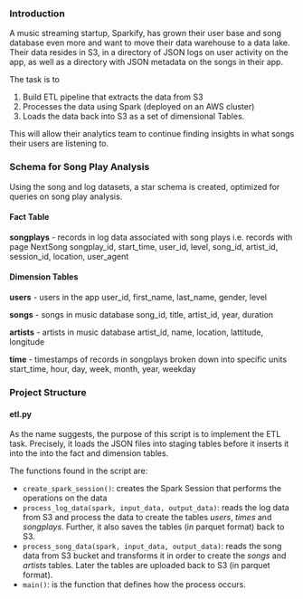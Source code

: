 ### Introduction
A music streaming startup, Sparkify, has grown their user base and song database even more and want to move their data warehouse to a data lake. 
Their data resides in S3, in a directory of JSON logs on user activity on the app, as well as a directory with JSON metadata on the songs in their app.

The task is to
1. Build ETL pipeline that extracts the data from S3
2. Processes the data using Spark (deployed on an AWS cluster)
3. Loads the data back into S3 as a set of dimensional Tables.
 
 This will allow their analytics team to continue finding insights in what songs their users are listening to.


### Schema for Song Play Analysis
Using the song and log datasets, a star schema is created, optimized for queries on song play analysis.

#### Fact Table

**songplays** - records in log data associated with song plays i.e. records with page NextSong
        songplay_id, start_time, user_id, level, song_id, artist_id, session_id, location, user_agent

#### Dimension Tables

**users** - users in the app
        user_id, first_name, last_name, gender, level

**songs** - songs in music database
        song_id, title, artist_id, year, duration

**artists** - artists in music database
        artist_id, name, location, lattitude, longitude

**time** - timestamps of records in songplays broken down into specific units
        start_time, hour, day, week, month, year, weekday

### Project Structure
#### etl.py
As the name suggests, the purpose of this script is to implement the ETL task. 
Precisely, it loads the JSON files into staging tables before
it inserts it into the into the fact and dimension tables. 

The functions found in the script are:

- ```create_spark_session()```: creates the Spark Session that performs the operations on the data
- ```process_log_data(spark, input_data, output_data)```: reads the log data from S3 and process the data to create the tables *users*, *times* and *songplays*. 
                                                            Further, it also saves the tables (in parquet format) back to S3.
- ```process_song_data(spark, input_data, output_data)```: reads the song data from S3 bucket and transforms it in order to create the *songs* and *artists* tables. Later the tables are 
                                                            uploaded back to S3 (in parquet format).
- ```main()```: is the function that defines how the process occurs.